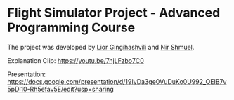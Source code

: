 # Flight Simulator Project - Advanced Programming Course
The project was developed by [Lior Gingihashvili](https://www.linkedin.com/in/lior-gingi/) and [Nir Shmuel](https://www.linkedin.com/in/nir-shmuel/).


Explanation Clip: https://youtu.be/7njLFzbo7C0


Presentation: https://docs.google.com/presentation/d/19IyDa3ge0VuDuKo0U992_QEIB7v5pDl10-Rh5efav5E/edit?usp=sharing
